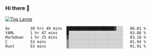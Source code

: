 ### Hi there 👋

<!--
**3Xpl0it3r/3Xpl0it3r** is a ✨ _special_ ✨ repository because its `README.md` (this file) appears on your GitHub profile.

Here are some ideas to get you started:

- 🔭 I’m currently working on ...
- 🌱 I’m currently learning ...
- 👯 I’m looking to collaborate on ...
- 🤔 I’m looking for help with ...
- 💬 Ask me about ...
- 📫 How to reach me: ...
- 😄 Pronouns: ...
- ⚡ Fun fact: ...
-->


[![Top Langs](https://github-readme-stats.vercel.app/api/top-langs/?username=3Xpl0it3r&layout=compact)](https://github.com/3Xpl0it3r/3Xpl0it3r)

<!--START_SECTION:waka-->
```text
Go         39 hrs 49 mins  █████████████████████▓░░░   86.01 % 
YAML       1 hr 47 mins    █░░░░░░░░░░░░░░░░░░░░░░░░   03.88 % 
Markdown   1 hr 25 mins    ▓░░░░░░░░░░░░░░░░░░░░░░░░   03.10 % 
C          53 mins         ▒░░░░░░░░░░░░░░░░░░░░░░░░   01.94 % 
Rust       53 mins         ▒░░░░░░░░░░░░░░░░░░░░░░░░   01.91 % 
```
<!--END_SECTION:waka-->
